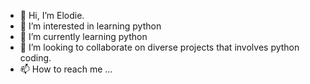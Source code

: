 - 👋 Hi, I’m Elodie.
- 👀 I’m interested in learning python
- 🌱 I’m currently learning python
- 💞️ I’m looking to collaborate on diverse projects that involves python coding.
- 📫 How to reach me ...

<!---
shanshanzhang33/shanshanzhang33 is a ✨ special ✨ repository because its `README.md` (this file) appears on your GitHub profile.
You can click the Preview link to take a look at your changes.
--->
